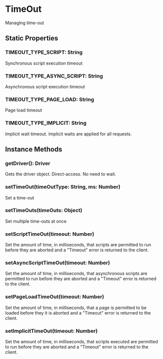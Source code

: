 # TimeOut

Managing time-out

## Static Properties

### TIMEOUT_TYPE_SCRIPT: String

Synchronous script execution timeout

### TIMEOUT_TYPE_ASYNC_SCRIPT: String

Asynchronous script execution timeout

### TIMEOUT_TYPE_PAGE_LOAD: String

Page load timeout

### TIMEOUT_TYPE_IMPLICIT: String

Implicit wait timeout.
Implicit waits are applied for all requests.

## Instance Methods

### getDriver(): Driver

Gets the driver object.
Direct-access. No need to wait.

### setTimeOut(timeOutType: String, ms: Number)

Set a time-out

### setTimeOuts(timeOuts: Object)

Set multiple time-outs at once

### setScriptTimeOut(timeout: Number)

Set the amount of time, in milliseconds, that scripts are permitted
to run before they are aborted and a "Timeout" error is returned to the client.

### setAsyncScriptTimeOut(timeout: Number)

Set the amount of time, in milliseconds, that asynchronous scripts are permitted
to run before they are aborted and a "Timeout" error is returned to the client.

### setPageLoadTimeOut(timeout: Number)

Set the amount of time, in milliseconds, that a page is permitted to be loaded
before they it is aborted and a "Timeout" error is returned to the client.

### setImplicitTimeOut(timeout: Number)

Set the amount of time, in milliseconds, that scripts executed are permitted
to run before they are aborted and a "Timeout" error is returned to the client.
